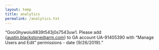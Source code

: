 ```yaml
---
layout: temp
title: analytics
permalink: /analytics.txt
---
```


“GooGhywoiu9839t543j0s7543uw1.  Please add {austin.blackstone@arm.com} to GA account
UA-91405390 with “Manage Users and Edit” permissions - date
{9/26/2019}.”